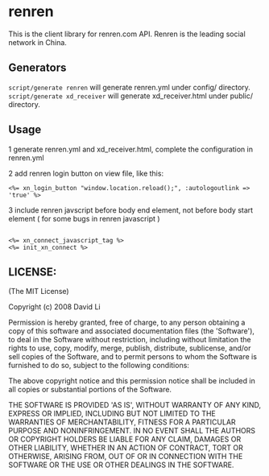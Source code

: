 # renren

This is the client library for renren.com API. Renren is the leading social network in China.

## Generators

<code>script/generate renren</code> will generate renren.yml under config/ directory.
<code>script/generate xd_receiver</code> will generate xd_receiver.html under public/ directory.

## Usage

1 generate renren.yml and xd_receiver.html, complete the configuration in renren.yml

2 add renren login button on view file, like this:
<pre><code><%= xn_login_button "window.location.reload();", :autologoutlink => 'true' %></code></pre>

3 include renren javscript before body end element, not before body start element ( for some bugs in renren javascript )
<pre><code>
<%= xn_connect_javascript_tag %>
<%= init_xn_connect %>
</code></pre>


## LICENSE:

(The MIT License)

Copyright (c) 2008 David Li

Permission is hereby granted, free of charge, to any person obtaining
a copy of this software and associated documentation files (the
'Software'), to deal in the Software without restriction, including
without limitation the rights to use, copy, modify, merge, publish,
distribute, sublicense, and/or sell copies of the Software, and to
permit persons to whom the Software is furnished to do so, subject to
the following conditions:

The above copyright notice and this permission notice shall be
included in all copies or substantial portions of the Software.

THE SOFTWARE IS PROVIDED 'AS IS', WITHOUT WARRANTY OF ANY KIND,
EXPRESS OR IMPLIED, INCLUDING BUT NOT LIMITED TO THE WARRANTIES OF
MERCHANTABILITY, FITNESS FOR A PARTICULAR PURPOSE AND NONINFRINGEMENT.
IN NO EVENT SHALL THE AUTHORS OR COPYRIGHT HOLDERS BE LIABLE FOR ANY
CLAIM, DAMAGES OR OTHER LIABILITY, WHETHER IN AN ACTION OF CONTRACT,
TORT OR OTHERWISE, ARISING FROM, OUT OF OR IN CONNECTION WITH THE
SOFTWARE OR THE USE OR OTHER DEALINGS IN THE SOFTWARE.
